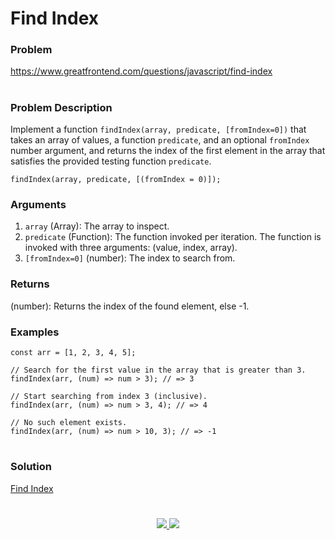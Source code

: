 # Find Index

### Problem

https://www.greatfrontend.com/questions/javascript/find-index

#

### Problem Description

Implement a function `findIndex(array, predicate, [fromIndex=0])` that takes an array of values, a function `predicate`, and an optional `fromIndex` number argument, and returns the index of the first element in the array that satisfies the provided testing function `predicate`.

```
findIndex(array, predicate, [(fromIndex = 0)]);
```

### Arguments

1. `array` (Array): The array to inspect.
2. `predicate` (Function): The function invoked per iteration. The function is invoked with three  arguments: (value, index, array).
3. `[fromIndex=0]` (number): The index to search from.

### Returns
(number): Returns the index of the found element, else -1.


### Examples

```
const arr = [1, 2, 3, 4, 5];

// Search for the first value in the array that is greater than 3.
findIndex(arr, (num) => num > 3); // => 3

// Start searching from index 3 (inclusive).
findIndex(arr, (num) => num > 3, 4); // => 4

// No such element exists.
findIndex(arr, (num) => num > 10, 3); // => -1

```

#

### Solution

[Find Index](./findIndex.js)

#

<p align="center">
	<a href="https://github.com/ghoshsuman845" alt="Github" title="github">
       <img src="https://img.shields.io/badge/Followe_Me_For_More_Useful_Repos-15k?style=for-the-badge&color=2088FF&logo=github&logoColor=fff"/>
    </a>
    <a href="https://github.com/ghoshsuman845/ghoshsuman845" alt="Github Stars" title="Star Mark Repo">
        <img src="https://img.shields.io/badge/Shower_stars_if_you_like_my_repos-15k?style=for-the-badge&color=ffd000&logo=apachespark&logoColor=black"/>
    </a>
</p>
